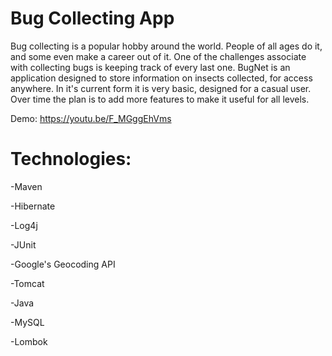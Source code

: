 # Bug Collecting App

Bug collecting is a popular hobby around the world. People of all ages do it, and some even make a career out of it.
One of the challenges associate with collecting bugs is keeping track of every last one.
BugNet is an application designed to store information on insects collected, for access anywhere.
In it's current form it is very basic, designed for a casual user. Over time the plan is to add more features to make it useful for all levels.

Demo: https://youtu.be/F_MGggEhVms

# Technologies:
-Maven

-Hibernate

-Log4j

-JUnit

-Google's Geocoding API

-Tomcat

-Java

-MySQL

-Lombok
